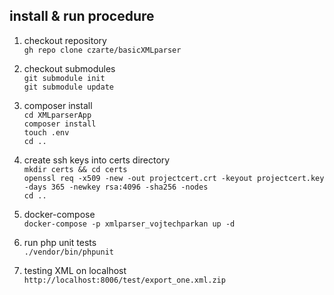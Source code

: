 ## install & run procedure

1) checkout repository<br>
``` gh repo clone czarte/basicXMLparser ```

2) checkout submodules<br>
``` git submodule init ```<br>
``` git submodule update ```<br> 

3) composer install<br>
``` cd XMLparserApp ```<br> 
``` composer install ```<br> 
``` touch .env ```<br> 
``` cd .. ```

4) create ssh keys into certs directory <br>
``` mkdir certs && cd certs ```<br> 
``` openssl req -x509 -new -out projectcert.crt -keyout projectcert.key -days 365 -newkey rsa:4096 -sha256 -nodes ```<br> 
``` cd .. ```

5) docker-compose <br>
``` docker-compose -p xmlparser_vojtechparkan up -d ```

6) run php unit tests<br>
``` ./vendor/bin/phpunit ```

7) testing XML on localhost<br>
``` http://localhost:8006/test/export_one.xml.zip ```
